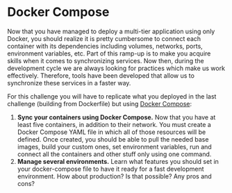 # Docker Compose

Now that you have managed to deploy a multi-tier application using only Docker, you should realize it is pretty cumbersome to connect each container with its dependencies including volumes, networks, ports, environment variables, etc. Part of this ramp-up is to make you acquire skills when it comes to synchronizing services. Now then, during the development cycle we are always looking for practices which make us work effectively. Therefore, tools have been developed that allow us to synchronize these services in a faster way. 

For this challenge you will have to replicate what you deployed in the last challenge (building from Dockerfile) but using [Docker Compose](https://docs.docker.com/compose):

1. **Sync your containers using Docker Compose.** Now that you have at least five containers, in addition to their network. You must create a Docker Compose YAML file in which all of those resources will be defined. Once created, you should be able to pull the needed base images, build your custom ones, set environment variables, run and connect all the containers and other stuff only using one command.
2. **Manage several environments.** Learn what features you should set in your docker-compose file to have it ready for a fast development environment. How about production? Is that possible? Any pros and cons?

